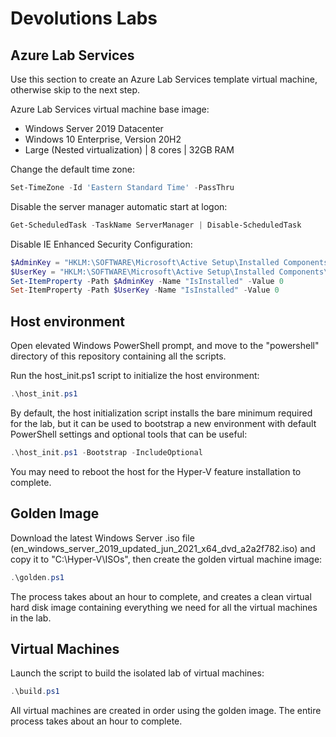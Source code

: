 
# Devolutions Labs

## Azure Lab Services

Use this section to create an Azure Lab Services template virtual machine, otherwise skip to the next step.

Azure Lab Services virtual machine base image:

 * Windows Server 2019 Datacenter
 * Windows 10 Enterprise, Version 20H2
 * Large (Nested virtualization) | 8 cores | 32GB RAM

Change the default time zone:

```powershell
Set-TimeZone -Id 'Eastern Standard Time' -PassThru
```

Disable the server manager automatic start at logon:

```powershell
Get-ScheduledTask -TaskName ServerManager | Disable-ScheduledTask
```

Disable IE Enhanced Security Configuration:

```powershell
$AdminKey = "HKLM:\SOFTWARE\Microsoft\Active Setup\Installed Components\{A509B1A7-37EF-4b3f-8CFC-4F3A74704073}"
$UserKey = "HKLM:\SOFTWARE\Microsoft\Active Setup\Installed Components\{A509B1A8-37EF-4b3f-8CFC-4F3A74704073}"
Set-ItemProperty -Path $AdminKey -Name "IsInstalled" -Value 0
Set-ItemProperty -Path $UserKey -Name "IsInstalled" -Value 0
```

## Host environment

Open elevated Windows PowerShell prompt, and move to the "powershell" directory of this repository containing all the scripts.

Run the host_init.ps1 script to initialize the host environment:

```powershell
.\host_init.ps1
```

By default, the host initialization script installs the bare minimum required for the lab, but it can be used to bootstrap a new environment with default PowerShell settings and optional tools that can be useful:

```powershell
.\host_init.ps1 -Bootstrap -IncludeOptional
```

You may need to reboot the host for the Hyper-V feature installation to complete.

## Golden Image

Download the latest Windows Server .iso file (en_windows_server_2019_updated_jun_2021_x64_dvd_a2a2f782.iso) and copy it to "C:\Hyper-V\ISOs", then create the golden virtual machine image:

```powershell
.\golden.ps1
```

The process takes about an hour to complete, and creates a clean virtual hard disk image containing everything we need for all the virtual machines in the lab.

## Virtual Machines

Launch the script to build the isolated lab of virtual machines:

```powershell
.\build.ps1
```

All virtual machines are created in order using the golden image. The entire process takes about an hour to complete.
